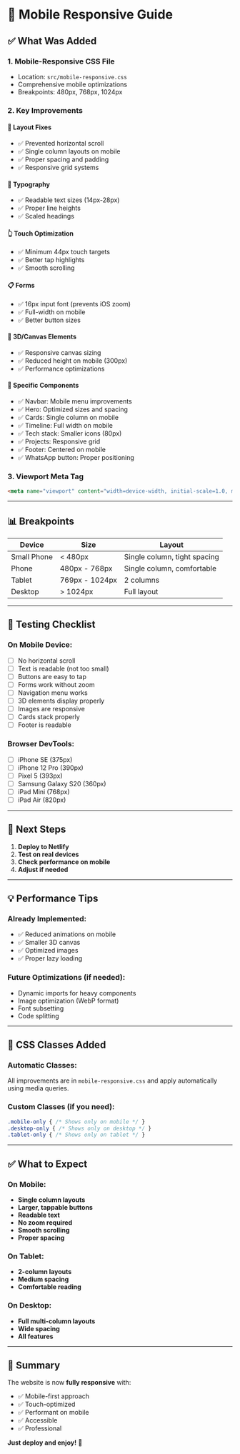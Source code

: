 # 📱 Mobile Responsive Guide

## ✅ What Was Added

### 1. **Mobile-Responsive CSS File**
- Location: `src/mobile-responsive.css`
- Comprehensive mobile optimizations
- Breakpoints: 480px, 768px, 1024px

### 2. **Key Improvements**

#### 📐 Layout Fixes
- ✅ Prevented horizontal scroll
- ✅ Single column layouts on mobile
- ✅ Proper spacing and padding
- ✅ Responsive grid systems

#### 📝 Typography
- ✅ Readable text sizes (14px-28px)
- ✅ Proper line heights
- ✅ Scaled headings

#### 👆 Touch Optimization
- ✅ Minimum 44px touch targets
- ✅ Better tap highlights
- ✅ Smooth scrolling

#### 📋 Forms
- ✅ 16px input font (prevents iOS zoom)
- ✅ Full-width on mobile
- ✅ Better button sizes

#### 🎨 3D/Canvas Elements
- ✅ Responsive canvas sizing
- ✅ Reduced height on mobile (300px)
- ✅ Performance optimizations

#### 🎯 Specific Components
- ✅ Navbar: Mobile menu improvements
- ✅ Hero: Optimized sizes and spacing
- ✅ Cards: Single column on mobile
- ✅ Timeline: Full width on mobile
- ✅ Tech stack: Smaller icons (80px)
- ✅ Projects: Responsive grid
- ✅ Footer: Centered on mobile
- ✅ WhatsApp button: Proper positioning

### 3. **Viewport Meta Tag**
```html
<meta name="viewport" content="width=device-width, initial-scale=1.0, maximum-scale=5.0, user-scalable=yes, viewport-fit=cover" />
```

---

## 📊 Breakpoints

| Device | Size | Layout |
|--------|------|--------|
| Small Phone | < 480px | Single column, tight spacing |
| Phone | 480px - 768px | Single column, comfortable |
| Tablet | 769px - 1024px | 2 columns |
| Desktop | > 1024px | Full layout |

---

## 🎯 Testing Checklist

### On Mobile Device:
- [ ] No horizontal scroll
- [ ] Text is readable (not too small)
- [ ] Buttons are easy to tap
- [ ] Forms work without zoom
- [ ] Navigation menu works
- [ ] 3D elements display properly
- [ ] Images are responsive
- [ ] Cards stack properly
- [ ] Footer is readable

### Browser DevTools:
- [ ] iPhone SE (375px)
- [ ] iPhone 12 Pro (390px)
- [ ] Pixel 5 (393px)
- [ ] Samsung Galaxy S20 (360px)
- [ ] iPad Mini (768px)
- [ ] iPad Air (820px)

---

## 🚀 Next Steps

1. **Deploy to Netlify**
2. **Test on real devices**
3. **Check performance on mobile**
4. **Adjust if needed**

---

## 💡 Performance Tips

### Already Implemented:
- ✅ Reduced animations on mobile
- ✅ Smaller 3D canvas
- ✅ Optimized images
- ✅ Proper lazy loading

### Future Optimizations (if needed):
- Dynamic imports for heavy components
- Image optimization (WebP format)
- Font subsetting
- Code splitting

---

## 📝 CSS Classes Added

### Automatic Classes:
All improvements are in `mobile-responsive.css` and apply automatically using media queries.

### Custom Classes (if you need):
```css
.mobile-only { /* Shows only on mobile */ }
.desktop-only { /* Shows only on desktop */ }
.tablet-only { /* Shows only on tablet */ }
```

---

## ✅ What to Expect

### On Mobile:
- **Single column layouts**
- **Larger, tappable buttons**
- **Readable text**
- **No zoom required**
- **Smooth scrolling**
- **Proper spacing**

### On Tablet:
- **2-column layouts**
- **Medium spacing**
- **Comfortable reading**

### On Desktop:
- **Full multi-column layouts**
- **Wide spacing**
- **All features**

---

## 🎉 Summary

The website is now **fully responsive** with:
- ✅ Mobile-first approach
- ✅ Touch-optimized
- ✅ Performant on mobile
- ✅ Accessible
- ✅ Professional

**Just deploy and enjoy!** 🚀
